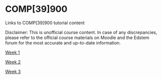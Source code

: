 # COMP[39]900
Links to COMP[39]900 tutorial content

Disclaimer: This is unofficial course content. In case of any discrepancies, please refer to the official course materials on Moodle and the Edstem forum for the most accurate and up-to-date information.

[Week 1](https://docs.google.com/document/d/1mIKgQu6rr8Hec4c_U64TQGk3eHNtGEPUpUb84gcSw3c/edit?usp=sharing)

[Week 2](https://docs.google.com/document/d/1LoCj3FF-QmJpm6oxZhI0Yn7BJfqoNMVNqpP09WCR80w/edit?usp=sharing)

[Week 3](https://docs.google.com/document/d/15qfjlikNzmVtIrXsQzF_FA9u6wGxy5DiRy-BryzlXks/edit?usp=sharing)
